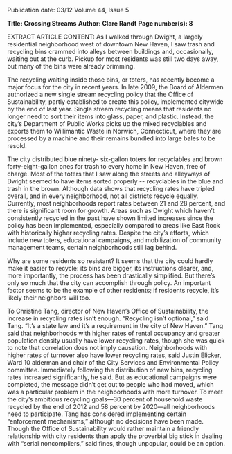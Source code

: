 Publication date: 03/12
Volume 44, Issue 5

**Title: Crossing Streams**
**Author: Clare Randt**
**Page number(s): 8**

EXTRACT ARTICLE CONTENT:
As I walked through Dwight, a 
largely residential neighborhood west 
of downtown New Haven, I saw trash 
and recycling bins crammed into alleys 
between buildings and, occasionally, 
waiting out at the curb. Pickup for 
most residents was still two days away, 
but many of the bins were already 
brimming. 


The recycling waiting inside 
those bins, or toters, has recently 
become a major focus for the city in 
recent years. In late 2009, the Board 
of Aldermen authorized a new single 
stream recycling policy that the Office 
of Sustainability, partly established 
to create this policy, implemented 
citywide by the end of last year. Single 
stream recycling means that residents 
no longer need to sort their items into 
glass, paper, and plastic. Instead, the 
city’s Department of Public Works 
picks up the mixed recyclables and 
exports them to Willimantic Waste 
in Norwich, Connecticut, where they 
are processed by a machine and their 
remains bundled into large bales to be 
resold. 


The city distributed blue ninety-
six-gallon toters for recyclables and 
brown forty-eight-gallon ones for 
trash to every home in New Haven, 
free of charge. Most of the toters that 
I saw along the streets and alleyways 
of Dwight seemed to have items 
sorted properly -- recyclables in the 
blue and trash in the brown.
Although 
data 
shows 
that 
recycling rates have tripled overall, 
and in every neighborhood, not all 
districts recycle equally. Currently, 
most neighborhoods report rates 
between 21 and 28 percent, and 
there is significant room for growth. 
Areas such as Dwight which haven’t 
consistently recycled in the past 
have shown limited increases since 
the policy has been implemented, 
especially compared to areas like East 
Rock with historically higher recycling 
rates. Despite the city’s efforts, which 
include 
new 
toters, 
educational 
campaigns, 
and 
mobilization 
of 
community 
management 
teams, 
certain neighborhoods still lag behind. 


Why are some residents so 
resistant? It seems that the city could 
hardly make it easier to recycle: its bins 
are bigger, its instructions clearer, and, 
more importantly, the process has been 
drastically simplified. But there’s only 
so much that the city can accomplish 
through policy. An important factor 
seems to be the example of other 
residents; if residents recycle, it’s likely 
their neighbors will too.


To Christine Tang, director of 
New Haven’s Office of Sustainability, 
the increase in recycling rates isn’t 
enough. “Recycling isn’t optional,” 
said Tang. “It’s a state law and it’s 
a requirement in the city of New 
Haven.” Tang said that neighborhoods 
with higher rates of rental occupancy 
and greater population density usually 
have lower recycling rates, though 
she was quick to note that correlation 
does not imply causation. 
Neighborhoods with higher rates 
of turnover also have lower recycling 
rates, said Justin Elicker, Ward 10 
alderman and chair of the City 
Services and Environmental Policy 
committee. Immediately following 
the distribution of new bins, recycling 
rates increased significantly, he said. 
But as educational campaigns were 
completed, the message didn’t get 
out to people who had moved, which 
was a particular problem in the 
neighborhoods with more turnover. 
To meet the city’s ambitious recycling 
goals—30 percent of household waste 
recycled by the end of 2012 and 58 
percent by 2020—all neighborhoods 
need to participate.
Tang 
has 
considered 
implementing certain “enforcement 
mechanisms,” although no decisions 
have been made. Though the Office of 
Sustainability would rather maintain a 
friendly relationship with city residents 
than apply the proverbial big stick in 
dealing with “serial noncompliers,” 
said 
fines, 
though 
unpopular, could be an option.